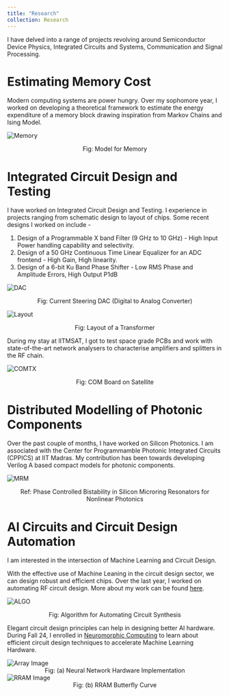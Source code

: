```yaml
---
title: "Research"
collection: Research
---
```


I have delved into a range of projects revolving around Semiconductor Device Physics, Integrated Circuits and Systems, Communication and Signal Processing.  

# Estimating Memory Cost 

Modern computing systems are power hungry. Over my sophomore year, I worked on developing a theoretical framework to estimate the energy expenditure of a memory block drawing inspiration from Markov Chains and Ising Model. 

![Memory](/images/Memor.png)
<center> Fig: Model for Memory </center>

# Integrated Circuit Design and Testing

I have worked on Integrated Circuit Design and Testing. I experience in projects ranging from schematic design to layout of chips. Some recent designs I worked on include - 

<ol>
<li>Design of a Programmable X band Filter (9 GHz to 10 GHz) - High Input Power handling capability and selectivity.</li>
<li>Design of a 50 GHz Continuous Time Linear Equalizer for an ADC frontend - High Gain, High linearity.  </li>
<li>Design of a 6-bit Ku Band Phase Shifter - Low RMS Phase and Amplitude Errors, High Output P1dB</li>
</ol>

![DAC](/images/DAC.png)
<center> Fig: Current Steering DAC (Digital to Analog Converter) </center>

![Layout](/images/Layout.png)
<center> Fig: Layout of a Transformer </center>

During my stay at IITMSAT, I got to test space grade PCBs and work with state-of-the-art network analysers to characterise amplifiers and splitters in the RF chain. 

![COMTX](/images/COM.jpg)
<center> Fig: COM Board on Satellite </center>


# Distributed Modelling of Photonic Components

Over the past couple of months, I have worked on Silicon Photonics. I am associated with the Center for Programmamble Photonic Integrated Circuits (CPPICS) at IIT Madras. My contribution has been towards developing Verilog A based compact models for photonic components. 

![MRM](/images/MRM.png)
<center> Ref: Phase Controlled Bistability in Silicon Microring Resonators for Nonlinear Photonics</center>


# AI Circuits and Circuit Design Automation

I am interested in the intersection of Machine Learning and Circuit Design. 

With the effective use of Machine Leaning in the circuit design sector, we can design robust and efficient chips. Over the last year, I worked on automating RF circuit design. More about my work can be found [here](https://github.com/ANIRUDHBS1/Automating-RF-Circuit-Synthesis).

![ALGO](/images/Algo.png)
<center> Fig: Algorithm for Automating Circuit Synthesis </center>

Elegant circuit design principles can help in designing better AI hardware. During Fall 24, I enrolled in [Neuromorphic Computing](https://github.com/ANIRUDHBS1/Neuromorphic-Computing-EE6347) to learn about efficient circuit design techniques to accelerate Machine Learning Hardware. 

<img src="/images/Array.png" alt="Array Image"> 
<center> Fig: (a) Neural Network Hardware Implementation  </center>
<img src="/images/RRAM.png" alt="RRAM Image">
<center> Fig: (b) RRAM Butterfly Curve </center>